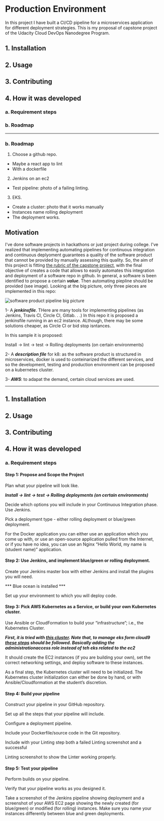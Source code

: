 # Production Environment

In this project I have built a CI/CD pipeline for a microservices application for different deployment strategies. This is my proposal of capstone project of the Udacity Cloud DevOps Nanodegree Program.

## 1. Installation
## 2. Usage
## 3. Contributing
## 4. How it was developed
### a. Requirement steps
### b. Roadmap

---------------

### b. Roadmap

1. Choose a github repo.

- Maybe a react app to lint
- With a dockerfile

2. Jenkins on an ec2
- Test pipeline: photo of a failing linting.

3. EKS. 
- Create a cluster: photo that it works manually
- Instances name rolling deployment
- The deployment works.



## Motivation

I've done software projects in hackathons or just project during college. I've realized that implementing automating pipelines for continuous integration and continuous deplyoment guarantees a quality of the software product that cannot be provided by manually assessing this quality. So, the aim of this project is fitting [the rubric of the capstone project](https://review.udacity.com/#!/rubrics/2577/view), with the final objective of creates a code that allows to easily automates this integration and deployment of a software repo in github. In general, a software is been identified to propose a certain ***value***. Then automating piepline should be provided (see image). Looking at the big picture, only three pieces are implemented in this repo:

![software product pipeline big picture](https://github.com/chanakaudaya/solutions-architecture-patterns/blob/master/vendor-neutral/images/Enterprise-CICD-Pattern.png)

1- A ***jenkinsfile***. THere are many tools for implementing pipelines (as Jenkins, Travis CI, Circle CI, Gitlab. . .) In this repo it is proposed a jenkinsfile running in an ec2 instance. ALthough, there may be some solutions cheaper, as Circle CI or bid stop isntances.

In this sample it is proposed:

Install -> lint -> test -> Rolling deployments (on certain environments)

2- A ***description file*** for k8: as the software product is structured in microservices, docker is used to conteinarized the different services, and so the development, testing and production environment can be proposed on a kubernetes cluster.

3- ***AWS***: to adapat the demand, certain cloud services are used.



-------------------

## 1. Installation
## 2. Usage
## 3. Contributing
## 4. How it was developed

### a. Requirement steps

#### Step 1: Propose and Scope the Project
Plan what your pipeline will look like.

***Install -> lint -> test -> Rolling deployments (on certain environments)***

Decide which options you will include in your Continuous Integration phase.
Use Jenkins.

Pick a deployment type - either rolling deployment or blue/green deployment.

For the Docker application you can either use an application which you come up with, or use an open-source application pulled from the Internet, or if you have no idea, you can use an Nginx “Hello World, my name is (student name)” application.

#### Step 2: Use Jenkins, and implement blue/green or rolling deployment.

Create your Jenkins master box with either Jenkins and install the plugins you will need.

*** Blue ocean is installed ***

Set up your environment to which you will deploy code.

#### Step 3: Pick AWS Kubernetes as a Service, or build your own Kubernetes cluster.
Use Ansible or CloudFormation to build your “infrastructure”; i.e., the Kubernetes Cluster.

***First, it is tried with [this cluster](!https://docs.aws.amazon.com/eks/latest/userguide/getting-started-eksctl.html). Note that, to manage eks form cloud9 [these steps](!https://eksworkshop.com/prerequisites/k8stools/) should be followed. Basically adding the administrationaccess role instead of teh eks related to the ec2***

It should create the EC2 instances (if you are building your own), set the correct networking settings, and deploy software to these instances.

As a final step, the Kubernetes cluster will need to be initialized. The Kubernetes cluster initialization can either be done by hand, or with Ansible/Cloudformation at the student’s discretion.

#### Step 4: Build your pipeline

Construct your pipeline in your GitHub repository.

Set up all the steps that your pipeline will include.

Configure a deployment pipeline.

Include your Dockerfile/source code in the Git repository.

Include with your Linting step both a failed Linting screenshot and a successful 

Linting screenshot to show the Linter working properly.

#### Step 5: Test your pipeline

Perform builds on your pipeline.

Verify that your pipeline works as you designed it.

Take a screenshot of the Jenkins pipeline showing deployment and a screenshot of your AWS EC2 page showing the newly created (for blue/green) or modified (for rolling) instances. Make sure you name your instances differently between blue and green deployments.


